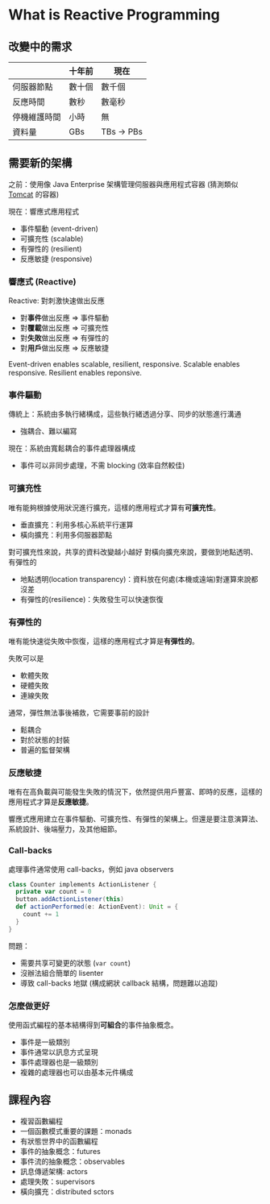 # What is Reactive Programming

## 改變中的需求

|   | 十年前 | 現在 |
|---|--------|------|
| 伺服器節點 | 數十個 | 數千個 |
| 反應時間 | 數秒 | 數毫秒 |
| 停機維護時間| 小時 | 無 |
| 資料量 | GBs | TBs → PBs |

## 需要新的架構

之前：使用像 Java Enterprise 架構管理伺服器與應用程式容器 (猜測類似 [Tomcat](https://zh.wikipedia.org/wiki/Apache_Tomcat) 的容器)

現在：響應式應用程式
- 事件驅動 (event-driven)
- 可擴充性 (scalable)
- 有彈性的 (resilient)
- 反應敏捷 (responsive)

### 響應式 (Reactive)

Reactive: 對刺激快速做出反應

- 對**事件**做出反應 ⇒ 事件驅動
- 對**覆載**做出反應 ⇒ 可擴充性
- 對**失敗**做出反應 ⇒ 有彈性的
- 對**用戶**做出反應 ⇒ 反應敏捷

Event-driven enables scalable, resilient, responsive. Scalable enables responsive. Resilient enables reponsive.

### 事件驅動

傳統上：系統由多執行緒構成，這些執行緒透過分享、同步的狀態進行溝通
- 強耦合、難以編寫

現在：系統由寬鬆耦合的事件處理器構成
- 事件可以非同步處理，不需 blocking (效率自然較佳)

### 可擴充性

唯有能夠根據使用狀況進行擴充，這樣的應用程式才算有**可擴充性**。
- 垂直擴充：利用多核心系統平行運算
- 橫向擴充：利用多伺服器節點

對可擴充性來說，共享的資料改變越小越好
對橫向擴充來說，要做到地點透明、有彈性的
- 地點透明(location transparency)：資料放在何處(本機或遠端)對運算來說都沒差
- 有彈性的(resilience)：失敗發生可以快速恢復

### 有彈性的

唯有能快速從失敗中恢復，這樣的應用程式才算是**有彈性的**。

失敗可以是
- 軟體失敗
- 硬體失敗
- 連線失敗

通常，彈性無法事後補救，它需要事前的設計
- 鬆耦合
- 對於狀態的封裝
- 普遍的監督架構

### 反應敏捷

唯有在高負載與可能發生失敗的情況下，依然提供用戶豐富、即時的反應，這樣的應用程式才算是**反應敏捷**。

響應式應用建立在事件驅動、可擴充性、有彈性的架構上。但還是要注意演算法、系統設計、後端壓力，及其他細節。

### Call-backs
處理事件通常使用 call-backs，例如 java observers
```scala
class Counter implements ActionListener {
  private var count = 0
  button.addActionListener(this)
  def actionPerformed(e: ActionEvent): Unit = {
    count += 1
  } 
}
```

問題：
- 需要共享可變更的狀態 (`var count`)
- 沒辦法組合簡單的 lisenter
- 導致 call-backs 地獄 (構成網狀 callback 結構，問題難以追蹤)

### 怎麼做更好

使用函式編程的基本結構得到**可組合**的事件抽象概念。
- 事件是一級類別
- 事件通常以訊息方式呈現
- 事件處理器也是一級類別
- 複雜的處理器也可以由基本元件構成

## 課程內容

- 複習函數編程
- 一個函數模式重要的課題：monads
- 有狀態世界中的函數編程
- 事件的抽象概念：futures
- 事件流的抽象概念：observables
- 訊息傳遞架構: actors
- 處理失敗：supervisors
- 橫向擴充：distributed sctors
